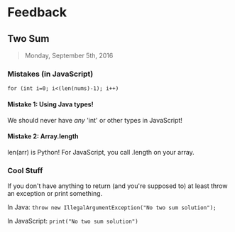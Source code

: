 # Feedback

## Two Sum 

> Monday, September 5th, 2016

### Mistakes (in JavaScript)

`for (int i=0; i<(len(nums)-1); i++)`

#### Mistake 1: Using Java types!

We should never have *any* 'int' or other types in JavaScript! 

#### Mistake 2: Array.length

len(arr) is Python! For JavaScript, you call .length on your array.

### Cool Stuff

If you don't have anything to return (and you're supposed to) at least throw an exception or print something.

In Java: `throw new IllegalArgumentException("No two sum solution");`

In JavaScript: `print("No two sum solution")`
